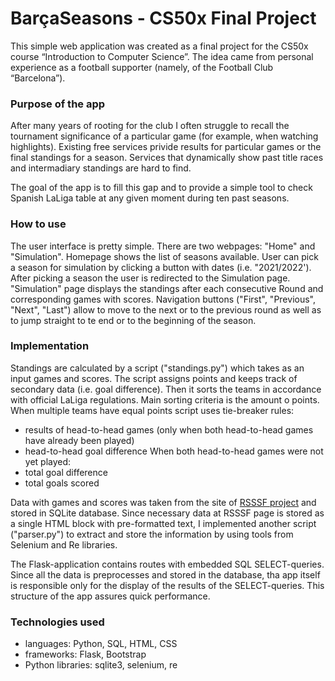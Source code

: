 # BarçaSeasons - CS50x Final Project

This simple web application was created as a final project for the CS50x course “Introduction to Computer Science”.
The idea came from personal experience as a football supporter (namely, of the Football Club “Barcelona”).

### Purpose of the app

After many years of rooting for the club I often struggle to recall the tournament significance of a particular game (for example, when watching highlights).
Existing free services privide results for particular games or the final standings for a season. Services that dynamically show past title races and intermadiary standings
are hard to find.

The goal of the app is to fill this gap and to provide a simple tool to check Spanish LaLiga table at any given moment during ten past seasons.

### How to use

The user interface is pretty simple. There are two webpages: "Home" and "Simulation". Homepage shows the list of seasons available.
User can pick a season for simulation by clicking a button with dates (i.e. "2021/2022'). After picking a season the user is redirected to the Simulation page.
"Simulation" page displays the standings after each consecutive Round and corresponding games with scores. 
Navigation buttons ("First", "Previous", "Next", "Last") allow to move to the next or to the previous round as well as to jump
straight to te end or to the beginning of the season.

### Implementation

Standings are calculated by a script ("standings.py") which takes as an input games and scores. The script assigns points and keeps track of secondary data (i.e. goal difference).
Then it sorts the teams in accordance with official LaLiga regulations. Main sorting criteria is the amount o points. When multiple teams have equal points script uses tie-breaker rules:
- results of head-to-head games (only when both head-to-head games have already been played)
- head-to-head goal difference
When both head-to-head games were not yet played:
- total goal difference
- total goals scored

Data with games and scores was taken from the site of [RSSSF project](http://www.rsssf.com/) and stored in SQLite database.
Since necessary data at RSSSF page is stored as a single HTML block with pre-formatted text, I implemented another script ("parser.py")
to extract and store the information by using tools from Selenium and Re libraries.

The Flask-application contains routes with embedded SQL SELECT-queries. Since all the data is preprocesses and stored in the database, tha app itself is responsible
only for the display of the results of the SELECT-queries. This structure of the app assures quick performance.

### Technologies used

- languages: Python, SQL, HTML, CSS
- frameworks: Flask, Bootstrap
- Python libraries: sqlite3, selenium, re

